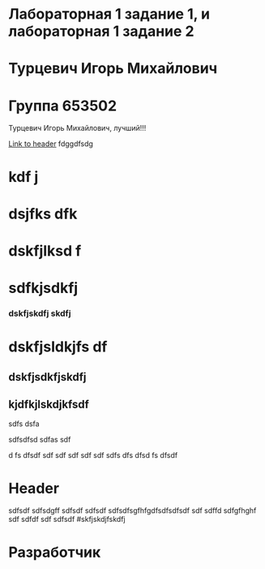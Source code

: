 # Лабораторная 1 задание 1, и лабораторная 1 задание 2
# Турцевич Игорь Михайлович
# Группа 653502
Турцевич Игорь Михайлович, лучший!!!



[Link to header](#разработчик)
fdggdfsdg
# kdf j
# dsjfks dfk
# dskfjlksd f
# sdfkjsdkfj 
### dskfjskdfj skdfj 
# dskfjsldkjfs df
## dskfjsdkfjskdfj 
## kjdfkjlskdjkfsdf
sdfs
dsfa

sdfsdfsd
sdfas
sdf


d
fs
dfsdf
sdf
sdf
sdf
sdf
sdf
sdfs
dfs
dfsd
fs
dfsdf

# Header
sdfsdf
sdfsdgff
sdfsdf
sdfsdf
sdfsdfsgfhfgdfsdfsdfsdf
sdf
sdffd
sdfgfhghf
sdf
sdfdf
sdf
sdfsdf
#skfjskdjfskdfj
# Разработчик
